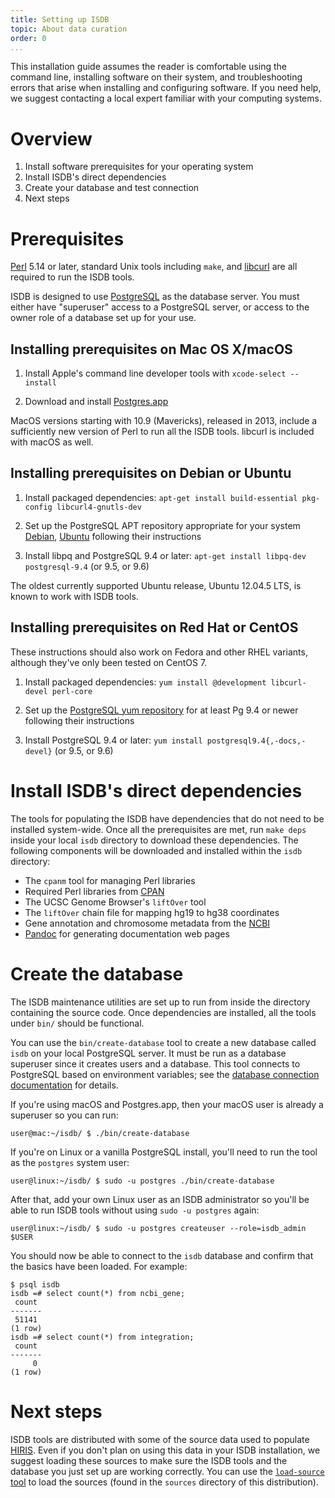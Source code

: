 ```yaml
---
title: Setting up ISDB
topic: About data curation
order: 0
...
```


This installation guide assumes the reader is comfortable using the command
line, installing software on their system, and troubleshooting errors that
arise when installing and configuring software. If you need help, we suggest
contacting a local expert familiar with your computing systems.

# Overview

1. Install software prerequisites for your operating system
2. Install ISDB's direct dependencies
3. Create your database and test connection
4. Next steps

# Prerequisites

[Perl](https://www.perl.org) 5.14 or later, standard Unix tools including
`make`, and [libcurl](https://curl.haxx.se) are all required to run the ISDB
tools.

ISDB is designed to use [PostgreSQL](https://www.postgresql.org) as the
database server. You must either have "superuser" access to a PostgreSQL
server, or access to the owner role of a database set up for your use.

## Installing prerequisites on Mac OS X/macOS

1. Install Apple's command line developer tools with `xcode-select --install`

2. Download and install [Postgres.app](http://postgresapp.com)

MacOS versions starting with 10.9 (Mavericks), released in 2013, include a
sufficiently new version of Perl to run all the ISDB tools. libcurl is included
with macOS as well.

## Installing prerequisites on Debian or Ubuntu

1. Install packaged dependencies:
   `apt-get install build-essential pkg-config libcurl4-gnutls-dev`

2. Set up the PostgreSQL APT repository appropriate for your system
   [Debian](https://www.postgresql.org/download/linux/debian/),
   [Ubuntu](https://www.postgresql.org/download/linux/ubuntu/) following their
   instructions

3. Install libpq and PostgreSQL 9.4 or later:
   `apt-get install libpq-dev postgresql-9.4` (or 9.5, or 9.6)

The oldest currently supported Ubuntu release, Ubuntu 12.04.5 LTS, is known to
work with ISDB tools.

## Installing prerequisites on Red Hat or CentOS

These instructions should also work on Fedora and other RHEL variants, although
they've only been tested on CentOS 7.

1. Install packaged dependencies:
   `yum install @development libcurl-devel perl-core`

2. Set up the [PostgreSQL yum repository](https://www.postgresql.org/download/linux/redhat/)
   for at least Pg 9.4 or newer following their instructions

3. Install PostgreSQL 9.4 or later:
   `yum install postgresql9.4{,-docs,-devel}` (or 9.5, or 9.6)

# Install ISDB's direct dependencies

The tools for populating the ISDB have dependencies that do not need to be
installed system-wide. Once all the prerequisites are met, run `make deps`
inside your local `isdb` directory to download these dependencies. The
following components will be downloaded and installed within the `isdb`
directory:

* The `cpanm` tool for managing Perl libraries
* Required Perl libraries from [CPAN](https://metacpan.org)
* The UCSC Genome Browser's `liftOver` tool
* The `liftOver` chain file for mapping hg19 to hg38 coordinates
* Gene annotation and chromosome metadata from the [NCBI](https://www.ncbi.nlm.nih.gov)
* [Pandoc](http://pandoc.org) for generating documentation web pages

# Create the database

The ISDB maintenance utilities are set up to run from inside the directory
containing the source code.  Once dependencies are installed, all the tools
under `bin/` should be functional.

You can use the `bin/create-database` tool to create a new database called
`isdb` on your local PostgreSQL server.  It must be run as a database
superuser since it creates users and a database.  This tool connects to
PostgreSQL based on environment variables; see the [database connection
documentation](Database-connection.html) for details.

If you're using macOS and Postgres.app, then your macOS user is already a
superuser so you can run:

    user@mac:~/isdb/ $ ./bin/create-database

If you're on Linux or a vanilla PostgreSQL install, you'll need to run the
tool as the `postgres` system user:

    user@linux:~/isdb/ $ sudo -u postgres ./bin/create-database

After that, add your own Linux user as an ISDB administrator so you'll be able
to run ISDB tools without using `sudo -u postgres` again:

    user@linux:~/isdb/ $ sudo -u postgres createuser --role=isdb_admin $USER

You should now be able to connect to the `isdb` database and confirm that the
basics have been loaded. For example:

```
$ psql isdb
isdb =# select count(*) from ncbi_gene;
 count
-------
 51141
(1 row)
isdb =# select count(*) from integration;
 count
-------
     0
(1 row)
```

# Next steps

ISDB tools are distributed with some of the source data used to populate
[HIRIS](https://mullinslab.microbiol.washington.edu/hiris/). Even if you don't
plan on using this data in your ISDB installation, we suggest loading these
sources to make sure the ISDB tools and the database you just set up are
working correctly. You can use the [`load-source` tool](Workflows.html) to load
the sources (found in the `sources` directory of this distribution).
